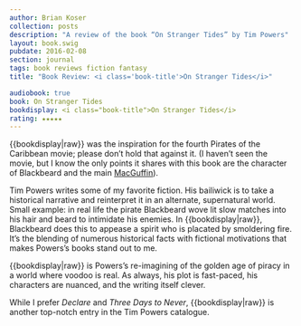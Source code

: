 ```yaml
---
author: Brian Koser
collection: posts
description: "A review of the book “On Stranger Tides” by Tim Powers"
layout: book.swig
pubdate: 2016-02-08
section: journal
tags: book reviews fiction fantasy
title: "Book Review: <i class='book-title'>On Stranger Tides</i>"

audiobook: true
book: On Stranger Tides
bookdisplay: <i class="book-title">On Stranger Tides</i> 
rating: ★★★★★
---
```


{{bookdisplay|raw}} was the inspiration for the fourth Pirates of the Caribbean movie; please don’t hold that against it. (I haven’t seen the movie, but I know the only points it shares with this book are the character of Blackbeard and the main [MacGuffin](http://en.wikipedia.org/wiki/MacGuffin)).

Tim Powers writes some of my favorite fiction. His bailiwick is to take a historical narrative and reinterpret it in an alternate, supernatural world. Small example: in real life the pirate Blackbeard wove lit slow matches into his hair and beard to intimidate his enemies. In {{bookdisplay|raw}}, Blackbeard does this to appease a spirit who is placated by smoldering fire. It’s the blending of numerous historical facts with fictional motivations that makes Powers’s books stand out to me.

{{bookdisplay|raw}} is Powers’s re-imagining of the golden age of piracy in a world where voodoo is real. As always, his plot is fast-paced, his characters are nuanced, and the writing itself clever.

While I prefer <i class="book-title">Declare</i> and <i class="book-title">Three Days to Never</i>, {{bookdisplay|raw}} is another top-notch entry in the Tim Powers catalogue.
